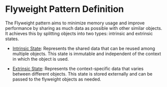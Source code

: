 # Flyweight Pattern Definition

The Flyweight pattern aims to minimize memory usage and improve performance by sharing as much data as possible with other similar objects. It achieves this by splitting objects into two types: intrinsic and extrinsic states.

- <u>Intrinsic State</u>: Represents the shared data that can be reused among multiple objects. This state is immutable and independent of the context in which the object is used.

- <u>Extrinsic State</u>: Represents the context-specific data that varies between different objects. This state is stored externally and can be passed to the flyweight objects as needed.

